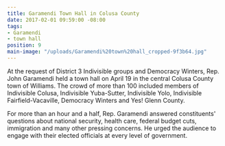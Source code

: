 ```yaml
---
title: Garamendi Town Hall in Colusa County
date: 2017-02-01 09:59:00 -08:00
tags:
- Garamendi
- town hall
position: 9
main-image: "/uploads/Garamendi%20town%20hall_cropped-9f3b64.jpg"
---
```


At the request of District 3 Indivisible groups and Democracy Winters, Rep. John Garamendi held a town hall on April 19 in the central Colusa County town of Williams. The crowd of more than 100 included members of Indivisible Colusa, Indivisible Yuba-Sutter, Indivisible Yolo, Indivisible Fairfield-Vacaville, Democracy Winters and Yes! Glenn County. 

For more than an hour and a half, Rep. Garamendi answered constituents' questions about national security, health care, federal budget cuts, immigration and many other pressing concerns. He urged the audience to engage with their elected officials at every level of government. 